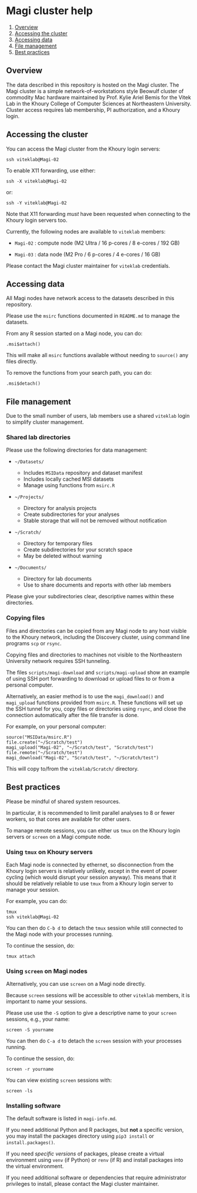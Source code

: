 
# Magi cluster help

1. [Overview](#Overview)
2. [Accessing the cluster](#Accessing-the-cluster)
3. [Accessing data](#Accessing-data)
4. [File management](#File-management)
5. [Best practices](#Best-practices)


## Overview

The data described in this repository is hosted on the Magi cluster. The Magi cluster is a simple network-of-workstations style Beowulf cluster of commodity Mac hardware maintained by Prof. Kylie Ariel Bemis for the Vitek Lab in the Khoury College of Computer Sciences at Northeastern University. Cluster access requires lab membership, PI authorization, and a Khoury login.


## Accessing the cluster

You can access the Magi cluster from the Khoury login servers:

`ssh viteklab@Magi-02`

To enable X11 forwarding, use either:

`ssh -X viteklab@Magi-02`

or:

`ssh -Y viteklab@Magi-02`

Note that X11 forwarding *must* have been requested when connecting to the Khoury login servers too.

Currently, the following nodes are available to `viteklab` members:

- `Magi-02` : compute node (M2 Ultra / 16 p-cores / 8 e-cores / 192 GB)

- `Magi-03` : data node (M2 Pro / 6 p-cores / 4 e-cores / 16 GB)

Please contact the Magi cluster maintainer for `viteklab` credentials.


## Accessing data

All Magi nodes have network access to the datasets described in this repository.

Please use the `msirc` functions documented in `README.md` to manage the datasets.

From any R session started on a Magi node, you can do:

```
.msi$attach()
```

This will make all `msirc` functions available without needing to `source()` any files directly.

To remove the functions from your search path, you can do:

```
.msi$detach()
```


## File management

Due to the small number of users, lab members use a shared `viteklab` login to simplify cluster management.

### Shared lab directories

Please use the following directories for data management:

- `~/Datasets/`
	+ Includes `MSIData` repository and dataset manifest
	+ Includes locally cached MSI datasets
	+ Manage using functions from `msirc.R`

- `~/Projects/`
	+ Directory for analysis projects
	+ Create subdirectories for your analyses
	+ Stable storage that will not be removed without notification

- `~/Scratch/`
	+ Directory for temporary files
	+ Create subdirectories for your scratch space
	+ May be deleted without warning

- `~/Documents/`
	+ Directory for lab documents
	+ Use to share documents and reports with other lab members

Please give your subdirectories clear, descriptive names within these directories.

### Copying files

Files and directories can be copied from any Magi node to any host visible to the Khoury network, including the Discovery cluster, using command line programs `scp` or `rsync`.

Copying files and directories to machines not visible to the Northeastern University network requires SSH tunneling.

The files `scripts/magi-download` and `scripts/magi-upload` show an example of using SSH port forwarding to download or upload files to or from a personal computer.

Alternatively, an easier method is to use the `magi_download()` and `magi_upload` functions provided from `msirc.R`. These functions will set up the SSH tunnel for you, copy files or directories using `rsync`, and close the connection automatically after the file transfer is done.

For example, on your personal computer:

```
source("MSIData/msirc.R")
file.create("~/Scratch/test")
magi_upload("Magi-02", "~/Scratch/test", "Scratch/test")
file.remote("~/Scratch/test")
magi_download("Magi-02", "Scratch/test", "~/Scratch/test")
```

This will copy to/from the `viteklab/Scratch/` directory.



## Best practices

Please be mindful of shared system resources.

In particular, it is recommended to limit parallel analyses to 8 or fewer workers, so that cores are available for other users.

To manage remote sessions, you can either us `tmux` on the Khoury login servers or `screen` on a Magi compute node.

### Using `tmux` on Khoury servers

Each Magi node is connected by ethernet, so disconnection from the Khoury login servers is relatively unlikely, except in the event of power cycling (which would disrupt your session anyway). This means that it should be relatively reliable to use `tmux` from a Khoury login server to manage your session.

For example, you can do:

```
tmux
ssh viteklab@Magi-02
```

You can then do `C-b d` to detach the `tmux` session while still connected to the Magi node with your processes running.

To continue the session, do:

```
tmux attach
```

### Using `screen` on Magi nodes

Alternatively, you can use `screen` on a Magi node directly.

Because `screen` sessions will be accessible to other `viteklab` members, it is important to name your sessions.

Please use use the `-S` option to give a descriptive name to your `screen` sessions, e.g., your name:

```
screen -S yourname
```

You can then do `C-a d` to detach the `screen` session with your processes running.

To continue the session, do:

```
screen -r yourname
```

You can view existing `screen` sessions with:

```
screen -ls
```

### Installing software

The default software is listed in `magi-info.md`.

If you need additional Python and R packages, but __not__ a specific version, you may install the packages directory using `pip3 install` or `install.packages()`.

If you need *specific versions* of packages, please create a virtual environment using `venv` (if Python) or `renv` (if R) and install packages into the virtual environment.

If you need additional software or dependencies that require administrator privileges to install, please contact the Magi cluster maintainer.


